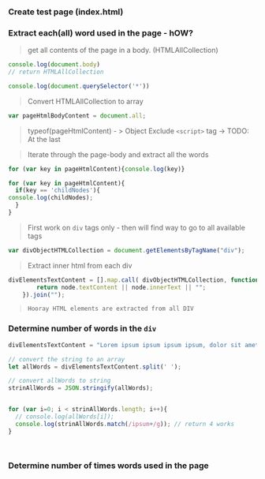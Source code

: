 ### Create test page (index.html)

### Extract each(all) word used in the page - hOW?

> get all contents of the page in a body. (HTMLAllCollection)
```js
console.log(document.body)
// return HTMLAllCollection
```
```js
console.log(document.querySelector('*'))
```
> Convert HTMLAllCollection to array
```js
var pageHtmlBodyContent = document.all;
```
> typeof(pageHtmlContent) - > Object
> Exclude `<script>` tag -> TODO: At the last

> Iterate through the page-body and extract all the words
```js
for (var key in pageHtmlContent){console.log(key)}
```
```js
for (var key in pageHtmlContent){
  if(key == 'childNodes'){
console.log(childNodes);
  }
}
```
> First work on `div` tags only - then will find way to go to all available tags
```js
var divObjectHTMLCollection = document.getElementsByTagName("div");
```

> Extract inner html from each div
```js
divElementsTextContent = [].map.call( divObjectHTMLCollection, function(node){
        return node.textContent || node.innerText || "";
    }).join("");
```
> `Hooray HTML elements are extracted from all DIV`

### Determine number of words in the `div`
```js
divElementsTextContent = "Lorem ipsum ipsum ipsum ipsum, dolor sit amet consectetur adipisicing elit. Non quibusdam necessitatibus doloremque numquam nesciunt odit eligendi placeat qui harum, corporis exercitationem perferendis repellat recusandae veniam expedita repudiandae suscipit dolore cumque?Seconed div "

// convert the string to an array
let allWords = divElementsTextContent.split(' ');

// convert allWords to string
strinAllWords = JSON.stringify(allWords);


for (var i=0; i < strinAllWords.length; i++){
  // console.log(allWords[i]);
  console.log(strinAllWords.match(/ipsum+/g)); // return 4 works
}




```


### Determine number of times words used in the page